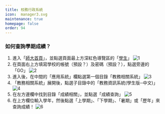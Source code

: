 ```yaml
---
title: 校務行政系統
icon:  manager3.svg
maintenance: true
homepage: false
order: 94
---
```


### 如何查詢學期成績？
1. 進入「[師大首頁](http://www3.ntnu.edu.tw/)」，並點選頁面最上方深紅色導覽區的「[學生](http://www3.ntnu.edu.tw/static.php?id=student)」
![1](http://imgur.com/14tCYRg.png)
2. 在頁面右上方填寫學校的帳號（預設？）及密碼（預設？），點選旁邊的「GO」
![2](http://imgur.com/U7LuY0O.png)
3. 進入後，在中間的「應用系統」欄點選第一個目錄「教務相關系統」
![3](http://imgur.com/2OSpGG9.png)
4. 「教務相關系統」展開後，點選子目錄中的「教務資訊系統(學生版─中文)」
![4](http://imgur.com/Ii8Srs3.png)
5. 在左方邊欄中找到目錄「成績相關」，並點選「成績查詢」
![5](http://imgur.com/VdSqeGA.png)
6. 在上方欄位輸入學年，然後點選「上學期」、「下學期」、「暑期」或「歷年」來查詢成績！
![6](http://imgur.com/sDODsCN.png)
